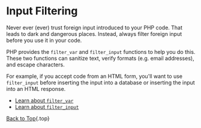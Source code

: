 # Input Filtering

Never ever (ever) trust foreign input introduced to your PHP code. That leads to dark and dangerous places. Instead, always filter foreign input before you use it in your code.

PHP provides the `filter_var` and `filter_input` functions to help you do this. These two functions can sanitize text, verify formats (e.g. email addresses), and escape characters.

For example, if you accept code from an HTML form, you'll want to use `filter_input` before inserting the input into a database or inserting the input into an HTML response.

* [Learn about `filter_var`][1]
* [Learn about `filter_input`][2]

[Back to Top](#top){.top}

[1]: http://php.net/manual/en/function.filter-var.php
[2]: http://www.php.net/manual/en/function.filter-input.php
